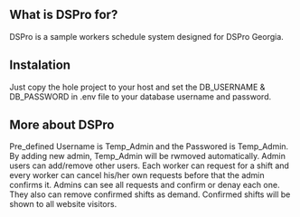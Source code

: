 ## What is DSPro for?
DSPro is a sample workers schedule system designed for DSPro Georgia.  

## Instalation
Just copy the hole project to your host and set the DB_USERNAME & DB_PASSWORD in .env file to your database username and password.

## More about DSPro
Pre_defined Username is Temp_Admin and the Passwored is Temp_Admin. By adding new admin, Temp_Admin will be rwmoved automatically. Admin users can add/remove other users. 
Each worker can request for a shift and every worker can cancel his/her own requests before that the admin confirms it. Admins can see all requests and confirm or denay each one. They also can remove confirmed shifts as demand. Confirmed shifts will be shown to all website visitors.
